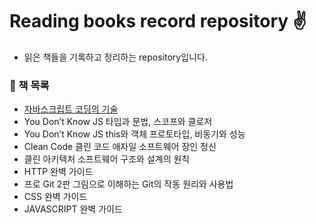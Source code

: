 # Reading books record repository ✌️
- 읽은 책들을 기록하고 정리하는 repository입니다.

### 🌈 책 목록
- [자바스크립트 코딩의 기술](https://github.com/saseungmin/reading_books_record_repository/tree/master/%EC%9E%90%EB%B0%94%EC%8A%A4%ED%81%AC%EB%A6%BD%ED%8A%B8%20%EC%BD%94%EB%94%A9%EC%9D%98%20%EA%B8%B0%EC%88%A0)
- You Don’t Know JS 타입과 문법, 스코프와 클로저
- You Don’t Know JS this와 객체 프로토타입, 비동기와 성능
- Clean Code 클린 코드 애자일 소프트웨어 장인 정신
- 클린 아키텍처 소프트웨어 구조와 설계의 원칙
- HTTP 완벽 가이드
- 프로 Git 2판 그림으로 이해하는 Git의 작동 원리와 사용법
- CSS 완벽 가이드
- JAVASCRIPT 완벽 가이드